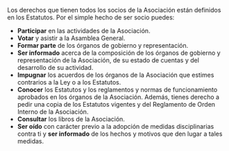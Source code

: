 Los derechos que tienen todos los socios de la Asociación están definidos en los Estatutos. Por el simple hecho de ser socio puedes:

* **Participar** en las actividades de la Asociación.
* **Votar** y asistir a la Asamblea General.
* **Formar parte** de los órganos de gobierno y representación.
* **Ser informado** acerca de la composición de los órganos de gobierno y representación de la Asociación, de su estado de cuentas y del desarrollo de su actividad.
* **Impugnar** los acuerdos de los órganos de la Asociación que estimes contrarios a la Ley o a los Estatutos.
* **Conocer** los Estatutos y los reglamentos y normas de funcionamiento aprobados en los órganos de la Asociación. Además, tienes derecho a pedir una copia de los Estatutos vigentes y del Reglamento de Orden Interno de la Asociación.
* **Consultar** los libros de la Asociación.
* **Ser oído** con carácter previo a la adopción de medidas disciplinarias contra ti y **ser informado** de los hechos y motivos que den lugar a tales medidas.
